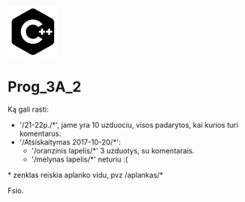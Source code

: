 ![Alt text](https://github.com/UnicodeMan/Prog_3A_2/raw/master/Kita/Icons/icons8-C%2B%2B%20Filled-100.png)
# Prog_3A_2

Ką gali rasti:

  * '/21-22p./*', jame yra 10 uzduociu, visos padarytos, kai kurios turi komentarus.
  * '/Atsiskaitymas 2017-10-20/*':
    * '/oranzinis lapelis/*' 3 uzduotys, su komentarais.
    * '/melynas lapelis/*' neturiu :(

\* zenklas reiskia aplanko vidu, pvz /aplankas/*

Fsio.
